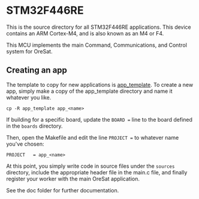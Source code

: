 # STM32F446RE

This is the source directory for all STM32F446RE applications.
This device contains an ARM Cortex-M4, and is also known as an M4 or F4.

This MCU implements the main Command, Communications, and Control system
for OreSat.

## Creating an app
The template to copy for new applications is [app_template](app_template).
To create a new app, simply make a copy of the app_template directory
and name it whatever you like.

```
cp -R app_template app_<name>
```

If building for a specific board, update the `BOARD =` line to the board
defined in the `boards` directory.

Then, open the Makefile and edit the line `PROJECT =` to whatever name
you've chosen:
```
PROJECT   = app_<name>
```

At this point, you simply write code in source files under the `sources`
directory, include the appropriate header file in the main.c file,
and finally register your worker with the main OreSat application.

See the doc folder for further documentation.
